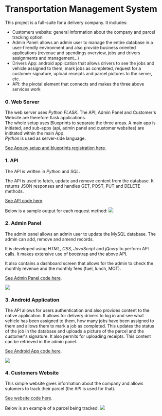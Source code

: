 # Transportation Management System

This project is a full-suite for a delivery company. It includes:

 - Customers website: general information about the company and parcel tracking option
 - Admin Panel: allows an admin user to manage the entire database in a user-firendly environment and also provide business oriented applications (revenue and spendings overview, jobs and drivers assignments and management...)
 - Drivers App: android application that allows drivers to see the jobs and vehicle assigned to them, mark jobs as completed, request for a customer signature, upload receipts and parcel pictures to the server, etc.
 - API: the pivotal element that connects and makes the three above services work

### 0. Web Server

The web server uses *Python FLASK*. The API, Admin Panel and Customer's Website are therefore flask applications.  
The whole setup uses Blueprints to separate the three areas. A main app is initiated, and sub-apps (api, admin panel and customer websites) are inititated within the main App.  
*Python* is used as server-side language.

[See App.py setup and blueprints registration here](https://github.com/musevarg/Transportation-Management-System/blob/master/API-and-Admin-Panel/App/App/App.py).

### 1. API

The API is written in *Python* and *SQL*.

The API is used to fetch, update and remove content from the database. It returns JSON responses and handles GET, POST, PUT and DELETE methods.

[See API code here](https://github.com/musevarg/Transportation-Management-System/blob/master/API-and-Admin-Panel/App/App/API/RestAPI.py).

Below is a sample output for each request method:
![](https://www.sedhna.com/tps/scr1.png)

### 2. Admin Panel

The admin panel allows an admin user to update the MySQL database. The admin can add, remove and amend records.

It is developed using *HTML*, *CSS*, *JavaScript* and *jQuery* to perform API calls. It makes extensive use of bootstrap and the above API.

It also contains a dashboard screen that allows for the admin to check the monthly revenue and the monthly fees (fuel, lunch, MOT).

[See Admin Panel code here](https://github.com/musevarg/Transportation-Management-System/tree/master/API-and-Admin-Panel/App/App/AdminPanel).

![](https://www.sedhna.com/tps/scr2.png)

### 3. Android Application

The API allows for users authentication and also provides content to the native application.
It allows for delivery drivers to log in and see what vehicle has been assigned to them, how many jobs have been assigned to them and allows them to mark a job as completed. This updates the status of the job in the database and uploads a picture of the parcel and the customer's signature.
It also permits for uploading receipts. This content can be retrieved in the admin panel.

[See Android App code here](https://github.com/musevarg/Transportation-Management-System/tree/master/Drivers-Android-App/app/src/main).

![](https://www.sedhna.com/tps/scr3.png)

### 4. Customers Website

This simple website gives information about the company and allows sutomers to track their parcel (the API is used for that).

[See website code here](https://github.com/musevarg/Transportation-Management-System/tree/master/API-and-Admin-Panel/App/App/Website).

Below is an example of a parcel being tracked:
![](https://www.sedhna.com/tps/scr5.png)
